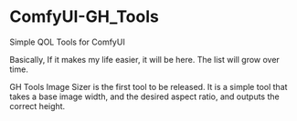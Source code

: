 # ComfyUI-GH_Tools
Simple QOL Tools for ComfyUI

Basically, If it makes my life easier, it will be here. The list will grow over time.

GH Tools Image Sizer is the first tool to be released. It is a simple tool that takes a base image width, and the desired aspect ratio, and outputs the correct height.
